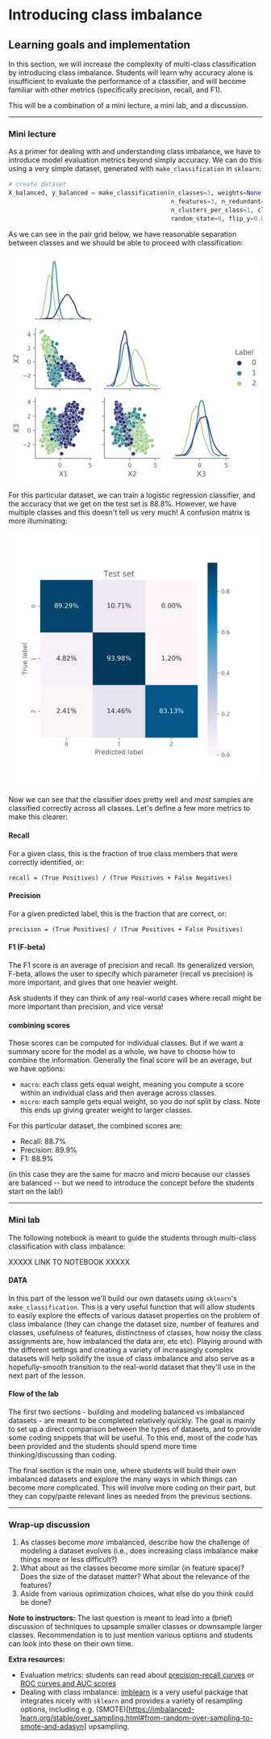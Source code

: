 # Introducing class imbalance

## Learning goals and implementation
In this section, we will increase the complexity of multi-class classification by introducing class imbalance. 
Students will learn why accuracy alone is insufficient to evaluate the performance of a classifier, and will become familiar with
other metrics (specifically precision, recall, and F1). 

This will be a combination of a mini lecture, a mini lab, and a discussion.

---

### Mini lecture

As a primer for dealing with and understanding class imbalance, we have to introduce model evaluation metrics beyond simply accuracy. We can do this using a very simple dataset, generated with `make_classification` in `sklearn`:
```python
# create dataset
X_balanced, y_balanced = make_classification(n_classes=3, weights=None, n_samples=1000, 
                                             n_features=3, n_redundant=0, n_informative=3,
                                             n_clusters_per_class=1, class_sep=2, 
                                             random_state=0, flip_y=0.01, hypercube=False)
```

As we can see in the pair grid below, we have reasonable separation between classes and we should be able to proceed with classification:

![Class distribution](classes_pairgrid.png)

For this particular dataset, we can train a logistic regression classifier, and the accuracy that we get on the test set is 88.8%. However, we have multiple classes and this doesn't tell us very much! A confusion matrix is more illuminating:

![Confusion matrix](heatmap_test.png)

Now we can see that the classifier does pretty well and *most* samples are classified correctly across all classes. Let's define a few more metrics to make this clearer:

#### Recall
For a given class, this is the fraction of true class members that were correctly identified, or:
```
recall = (True Positives) / (True Positives + False Negatives)
```


#### Precision
For a given predicted label, this is the fraction that are correct, or:
```
precision = (True Positives) / (True Positives + False Positives)
```

#### F1 (F-beta)
The F1 score is an average of precision and recall. Its generalized version, F-beta, allows the user to specify which parameter (recall vs precision) is more important, and gives that one heavier weight.

Ask students if they can think of any real-world cases where recall might be more important than precision, and vice versa!

#### combining scores
These scores can be computed for individual classes. But if we want a summary score for the model as a whole, we have to choose how to combine the information. Generally the final score will be an average, but we have options:
* `macro`: each class gets equal weight, meaning you compute a score within an individual class and then average across classes.
* `micro`: each sample gets equal weight, so you do not split by class. Note this ends up giving greater weight to larger classes.

For this particular dataset, the combined scores are:
* Recall: 88.7%
* Precision: 89.9%
* F1: 88.9%

(in this case they are the same for macro and micro because our classes are balanced -- but we need to introduce the concept before the students start on the lab!)

---

### Mini lab

The following notebook is meant to guide the students through multi-class classification with class imbalance:

XXXXX LINK TO NOTEBOOK XXXXX

#### DATA
In this part of the lesson we'll build our own datasets using `sklearn`'s `make_classification`. This is a very useful function that will allow students
to easily explore the effects of various dataset properties on the problem of class imbalance (they can change the dataset size, number of features and classes, 
usefulness of features, distinctness of classes, how noisy the class assignments are, how imbalanced the data are, etc etc). Playing around with the different
settings and creating a variety of increasingly complex datasets will help solidify the issue of class imbalance and also serve as a hopefully-smooth transition 
to the real-world dataset that they'll use in the next part of the lesson.

#### Flow of the lab
The first two sections - building and modeling balanced vs imbalanced datasets - are meant to be completed relatively quickly. The goal is mainly to set up a direct comparison between the types of datasets, and to provide some coding snippets that will be useful. To this end, most of the code has been provided and the students should spend more time thinking/discussing than coding.

The final section is the main one, where students will build their own imbalanced datasets and explore the many ways in which things can become more complicated. This will involve more coding on their part, but they can copy/paste relevant lines as needed from the previous sections.

---

### Wrap-up discussion
1. As classes become *more* imbalanced, describe how the challenge of modeling a dataset evolves 
(i.e., does increasing class imbalance make things more or less difficult?)
2. What about as the classes become more similar (in feature space)? Does the size of the dataset matter? What about the relevance of the features?
3. Aside from various optimization choices, what else do you think could be done? 

**Note to instructors:** The last question is meant to lead into a (brief) discussion of techniques to upsample smaller classes or downsample larger classes. Recommendation is to just mention various options and students can look into these on their own time.

**Extra resources:**  
* Evaluation metrics: students can read about [precision-recall curves](https://scikit-learn.org/stable/modules/generated/sklearn.metrics.precision_recall_curve.html) or [ROC curves and AUC scores](https://scikit-learn.org/stable/modules/generated/sklearn.metrics.roc_curve.html)
* Dealing with class imbalance: [imblearn](https://imbalanced-learn.org/stable/) is a very useful package that integrates nicely with `sklearn` and provides a variety of resampling options, including e.g. (SMOTE)[https://imbalanced-learn.org/stable/over_sampling.html#from-random-over-sampling-to-smote-and-adasyn] upsampling.
